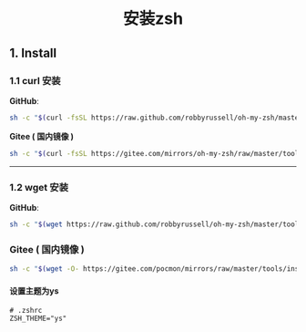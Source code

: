 <h1 align="center">安装zsh</h1>



## 1. Install

### 1.1 curl 安装

**GitHub**:

```bash
sh -c "$(curl -fsSL https://raw.github.com/robbyrussell/oh-my-zsh/master/tools/install.sh)"
```

**Gitee ( 国内镜像 )**

```bash
sh -c "$(curl -fsSL https://gitee.com/mirrors/oh-my-zsh/raw/master/tools/install.sh)"
```

------

### 1.2 wget 安装

**GitHub**:

```bash
sh -c "$(wget https://raw.github.com/robbyrussell/oh-my-zsh/master/tools/install.sh -O -)"
```

### **Gitee ( 国内镜像 )**

```bash
sh -c "$(wget -O- https://gitee.com/pocmon/mirrors/raw/master/tools/install.sh)"
```







#### 设置主题为ys

```shell
# .zshrc
ZSH_THEME="ys"
```



